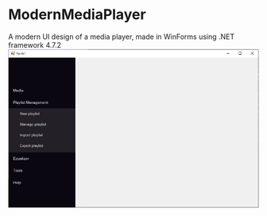 # ModernMediaPlayer
A modern UI design of a media player, made in WinForms using .NET framework 4.7.2
![alt text](https://raw.githubusercontent.com/StanciuMihai/ModernMediaPlayer/master/preview.png)
